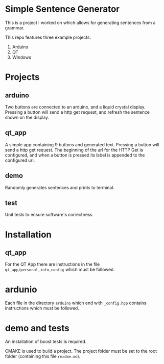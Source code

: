 # Simple Sentence Generator
This is a project I worked on which allows for generating sentences from a grammar.

This repo features three example projects:

1. Arduino
2. QT
3. Windows


# Projects
## arduino
Two buttons are connected to an arduino, and a liquid crystal display. Pressing a button will send a http get request, and refresh the sentence shown on the display.

## qt_app
A simple app containing 9 buttons and generated text. Pressing a button will send a http get request. The beginning of the url for the HTTP Get is configured, and when a button is pressed its label is appended to the configured url.

## demo
Randomly generates sentences and prints to terminal.

## test
Unit tests to ensure software's correctness.

# Installation

## qt_app
For the QT App there are instructions in the file `qt_app/personal_info_config` which must be followed.

# ardunio
Each file in the directory `arduino` which end with `_config.hpp` contains instructions which must be followed.

# demo and tests
An installation of boost tests is required.

CMAKE is used to build a project. The project folder must be set to the root folder (containing this file `readme.md`).
